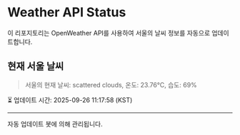 
# Weather API Status

이 리포지토리는 OpenWeather API를 사용하여 서울의 날씨 정보를 자동으로 업데이트합니다.

## 현재 서울 날씨
> 서울의 현재 날씨: scattered clouds, 온도: 23.76°C, 습도: 69%

⏳ 업데이트 시간: 2025-09-26 11:17:58 (KST)

---
자동 업데이트 봇에 의해 관리됩니다.
